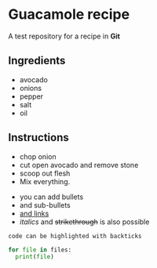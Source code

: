 # Guacamole recipe
A test repository for a recipe in **Git**

## Ingredients

- avocado
- onions
- pepper
- salt
- oil

## Instructions

- chop onion
- cut open avocado and remove stone
- scoop out flesh
- Mix everything.


<!-- add HTML comment -->

- you can add bullets
 - and sub-bullets
- [and links](https://www.sasbdb.org/)
- *italics* and ~~strikethrough~~ is also possible

`code can be highlighted with backticks`

```Python
for file in files:
  print(file)
```
